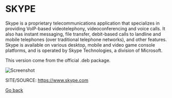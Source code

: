 # SKYPE

 Skype is a proprietary telecommunications application
 that specializes in providing VoIP-based videotelephony,
 videoconferencing and voice calls.
 It also has instant messaging, file transfer, debit-based 
 calls to landline and mobile telephones (over traditional
 telephone  networks), and other features. Skype is 
 available on  various desktop, mobile and video game 
 console platforms, and is operated by Skype Technologies,
 a division of Microsoft.
 
 This version come from the official .deb package.
 
 ![Screenshot](https://www.addictivetips.com/app/uploads/2018/02/skype1.png)
 
 SITE/SOURCE: https://www.skype.com

 [Go back](https://portable-linux-apps.github.io/apps.html)
